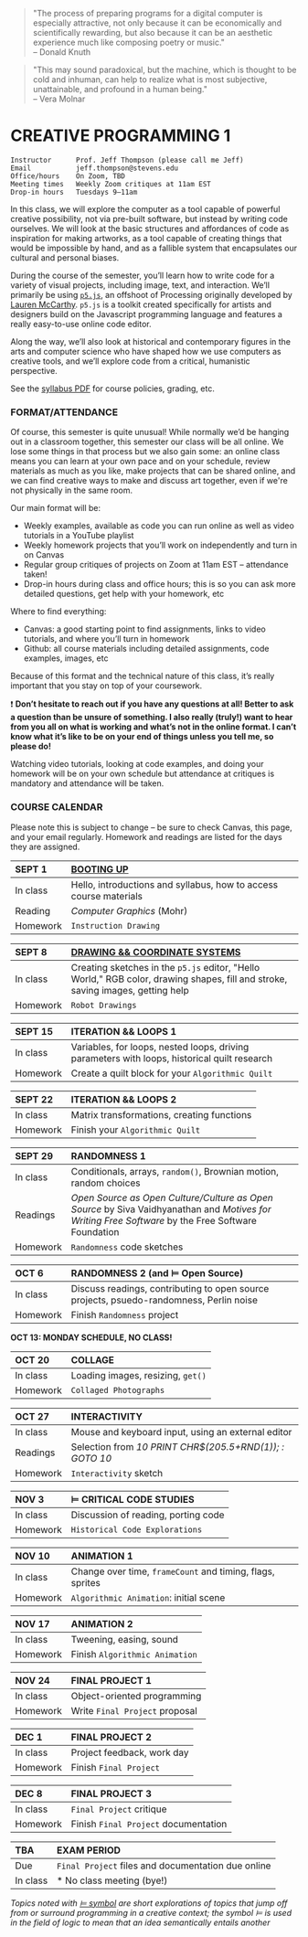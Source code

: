 > "The process of preparing programs for a digital computer is especially attractive, not only because it can be economically and scientifically rewarding, but also because it can be an aesthetic experience much like composing poetry or music."  
> – Donald Knuth

> "This may sound paradoxical, but the machine, which is thought to be cold and inhuman, can help to realize what is most subjective, unattainable, and profound in a human being."  
> – Vera Molnar


# CREATIVE PROGRAMMING 1

    Instructor      Prof. Jeff Thompson (please call me Jeff)
    Email           jeff.thompson@stevens.edu
    Office/hours    On Zoom, TBD
    Meeting times   Weekly Zoom critiques at 11am EST
    Drop-in hours   Tuesdays 9–11am


In this class, we will explore the computer as a tool capable of powerful creative possibility, not via pre-built software, but instead by writing code ourselves. We will look at the basic structures and affordances of code as inspiration for making artworks, as a tool capable of creating things that would be impossible by hand, and as a fallible system that encapsulates our cultural and personal biases.

During the course of the semester, you’ll learn how to write code for a variety of visual projects, including image, text, and interaction. We’ll primarily be using [`p5.js`](https://p5js.org), an offshoot of Processing originally developed by [Lauren McCarthy](https://lauren-mccarthy.com). `p5.js` is a toolkit created specifically for artists and designers build on the Javascript programming language and features a really easy-to-use online code editor.

Along the way, we’ll also look at historical and contemporary figures in the arts and computer science who have shaped how we use computers as creative tools, and we’ll explore code from a critical, humanistic perspective.

See the [syllabus PDF](https://github.com/jeffThompson/CreativeProgramming1/blob/master/Syllabus.pdf) for course policies, grading, etc.


### FORMAT/ATTENDANCE  
Of course, this semester is quite unusual! While normally we’d be hanging out in a classroom together, this semester our class will be all online. We lose some things in that process but we also gain some: an online class means you can learn at your own pace and on your schedule, review materials as much as you like, make projects that can be shared online, and we can find creative ways to make and discuss art together, even if we're not physically in the same room.

Our main format will be:  
* Weekly examples, available as code you can run online as well as video tutorials in a YouTube playlist  
* Weekly homework projects that you’ll work on independently and turn in on Canvas  
* Regular group critiques of projects on Zoom at 11am EST – attendance taken!    
* Drop-in hours during class and office hours; this is so you can ask more detailed questions, get help with your homework, etc  

Where to find everything:  
* Canvas: a good starting point to find assignments, links to video tutorials, and where you’ll turn in homework  
* Github: all course materials including detailed assignments, code examples, images, etc  

Because of this format and the technical nature of this class, it’s really important that you stay on top of your coursework. 

:heavy_exclamation_mark: **Don’t hesitate to reach out if you have any questions at all! Better to ask a question than be unsure of something. I also really (truly!) want to hear from you all on what is working and what’s not in the online format. I can’t know what it’s like to be on your end of things unless you tell me, so please do!**  

Watching video tutorials, looking at code examples, and doing your homework will be on your own schedule but attendance at critiques is mandatory and attendance will be taken.

 
### COURSE CALENDAR  
Please note this is subject to change – be sure to check Canvas, this page, and your email regularly. Homework and readings are listed for the days they are assigned.

| SEPT 1       | [BOOTING UP](https://github.com/jeffThompson/CreativeProgramming1/tree/master/Week00_BootingUp) |
| :---         | :--- |
| In class     | Hello, introductions and syllabus, how to access course materials|
| Reading      | *Computer Graphics* (Mohr)|
| Homework     | `Instruction Drawing`|

| SEPT 8       | [DRAWING && COORDINATE SYSTEMS](https://github.com/jeffThompson/CreativeProgramming1/tree/master/Week01_DrawingBasics) |
| :---         | :--- |
| In class     | Creating sketches in the `p5.js` editor, "Hello World," RGB color, drawing shapes, fill and stroke, saving images, getting help |
| Homework     | `Robot Drawings` |

| SEPT 15      | ITERATION && LOOPS 1 |
| :---         | :--- |
| In class     | Variables, for loops, nested loops, driving parameters with loops, historical quilt research |
| Homework     | Create a quilt block for your `Algorithmic Quilt` |
 
| SEPT 22      | ITERATION && LOOPS 2 |
| :---         | :--- |
| In class     | Matrix transformations, creating functions |
| Homework     | Finish your `Algorithmic Quilt` |

| SEPT 29      | RANDOMNESS 1 |
| :---         | :--- |
| In class     | Conditionals, arrays, `random()`, Brownian motion, random choices |
| Readings     | *Open Source as Open Culture/Culture as Open Source* by Siva Vaidhyanathan and *Motives for Writing Free Software* by the Free Software Foundation |
| Homework     | `Randomness` code sketches |

| OCT 6        | RANDOMNESS 2 (and ⊨ Open Source) |
| :---         | :--- |
| In class     | Discuss readings, contributing to open source projects, psuedo-randomness, Perlin noise  |
| Homework     | Finish `Randomness` project |

**OCT 13: MONDAY SCHEDULE, NO CLASS!**  

| OCT 20       | COLLAGE |
| :---         | :--- |
| In class     | Loading images, resizing, `get()` |
| Homework     | `Collaged Photographs` |

| OCT 27       | INTERACTIVITY |
| :---         | :--- |
| In class     | Mouse and keyboard input, using an external editor |
| Readings     | Selection from *10 PRINT CHR$(205.5+RND(1)); : GOTO 10* |
| Homework     | `Interactivity` sketch |

| NOV 3        | ⊨ CRITICAL CODE STUDIES |
| :---         | :--- |
| In class     | Discussion of reading, porting code |
| Homework     | `Historical Code Explorations` |

| NOV 10       | ANIMATION 1 |
| :---         | :--- |
| In class     | Change over time, `frameCount` and timing, flags, sprites |
| Homework     | `Algorithmic Animation`: initial scene |

| NOV 17       | ANIMATION 2 |
| :---         | :--- |
| In class     | Tweening, easing, sound |
| Homework     | Finish `Algorithmic Animation` |

| NOV 24       | FINAL PROJECT 1 |
| :---         | :--- |
| In class     | Object-oriented programming |
| Homework     | Write `Final Project` proposal |

| DEC 1        | FINAL PROJECT 2 |
| :---         | :--- |
| In class     | Project feedback, work day |
| Homework     | Finish `Final Project` |

| DEC 8        | FINAL PROJECT 3 |
| :---         | :--- |
| In class     | `Final Project` critique |
| Homework     | Finish `Final Project` documentation |

| TBA          | EXAM PERIOD |
| :---         | :--- |
| Due          | `Final Project` files and documentation due online |
| In class     | * No class meeting (bye!) |

*Topics noted with [⊨ symbol](https://en.wikipedia.org/wiki/Double_turnstile) are short explorations of topics that jump off from or surround programming in a creative context; the symbol ⊨ is used in the field of logic to mean that an idea semantically entails another*

